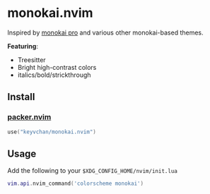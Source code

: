 # monokai.nvim

Inspired by [monokai pro](https://monokai.pro) and various other monokai-based themes.

**Featuring**:

- Treesitter
- Bright high-contrast colors
- italics/bold/strickthrough

## Install

### [packer.nvim](https://github.com/wbthomason/packer.nvim)

```lua
use("keyvchan/monokai.nvim")
```

## Usage

Add the following to your `$XDG_CONFIG_HOME/nvim/init.lua`

```lua
vim.api.nvim_command('colorscheme monokai')
```

